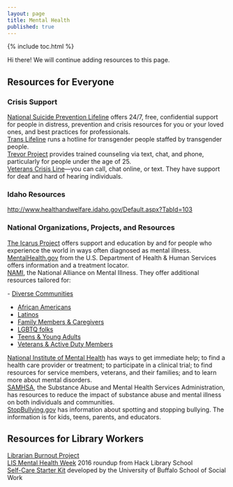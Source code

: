 ```yaml
---  
layout: page  
title: Mental Health  
published: true  
---  
```


{% include toc.html %}  

<p class="message">
  Hi there! We will continue adding resources to this page.
</p>

## Resources for Everyone  

### Crisis Support  

[National Suicide Prevention Lifeline](https://suicidepreventionlifeline.org/) offers 24/7, free, confidential support for people in distress, prevention and crisis resources for you or your loved ones, and best practices for professionals.  
[Trans Lifeline](http://www.translifeline.org) runs a hotline for transgender people staffed by transgender people.  
[Trevor Project](http://www.thetrevorproject.org) provides trained counseling via text, chat, and phone, particularly for people under the age of 25.  
[Veterans Crisis Line](https://www.veteranscrisisline.net)—you can call, chat online, or text. They have support for deaf and hard of hearing individuals.  

### Idaho Resources  

<http://www.healthandwelfare.idaho.gov/Default.aspx?TabId=103>  

### National Organizations, Projects, and Resources  

[The Icarus Project](http://theicarusproject.net) offers support and education by and for people who experience the world in ways often diagnosed as mental illness.  
[MentalHealth.gov](https://www.mentalhealth.gov/index.html) from the U.S. Department of Health & Human Services offers information and a treatment locator.  
[NAMI](https://www.nami.org), the National Alliance on Mental Illness. They offer additional resources tailored for:  

- [Diverse Communities](https://www.nami.org/Find-Support/Diverse-Communities)  
  - [African Americans](https://www.nami.org/Find-Support/Diverse-Communities/African-American-Mental-Health)  
  - [Latinos](https://www.nami.org/Find-Support/Diverse-Communities/Latino-Mental-Health)  
- [Family Members & Caregivers](https://www.nami.org/Find-Support/Family-Members-and-Caregivers)  
- [LGBTQ folks](https://www.nami.org/Find-Support/LGBTQ)  
- [Teens & Young Adults](https://www.nami.org/Find-Support/Teens-and-Young-Adults)  
- [Veterans & Active Duty Members](https://www.nami.org/Find-Support/Veterans-and-Active-Duty)  

[National Institute of Mental Health](https://www.nimh.nih.gov/health/find-help/index.shtml) has ways to get immediate help; to find a health care provider or treatment; to participate in a clinical trial; to find resources for service members, veterans, and their families; and to learn more about mental disorders.  
[SAMHSA](https://www.samhsa.gov/), the Substance Abuse and Mental Health Services Administration, has resources to reduce the impact of substance abuse and mental illness on both individuals and communities.  
[StopBullying.gov](https://www.stopbullying.gov) has information about spotting and stopping bullying. The information is for kids, teens, parents, and educators.  

## Resources for Library Workers  

[Librarian Burnout Project](https://librarianburnout.com)  
[LIS Mental Health Week](https://hacklibraryschool.com/2016/02/02/lis-mental-health-week-2016-a-roundup-of-student-support/) 2016 roundup from Hack Library School  
[Self-Care Starter Kit](http://socialwork.buffalo.edu/resources/self-care-starter-kit.html) developed by the University of Buffalo School of Social Work  
